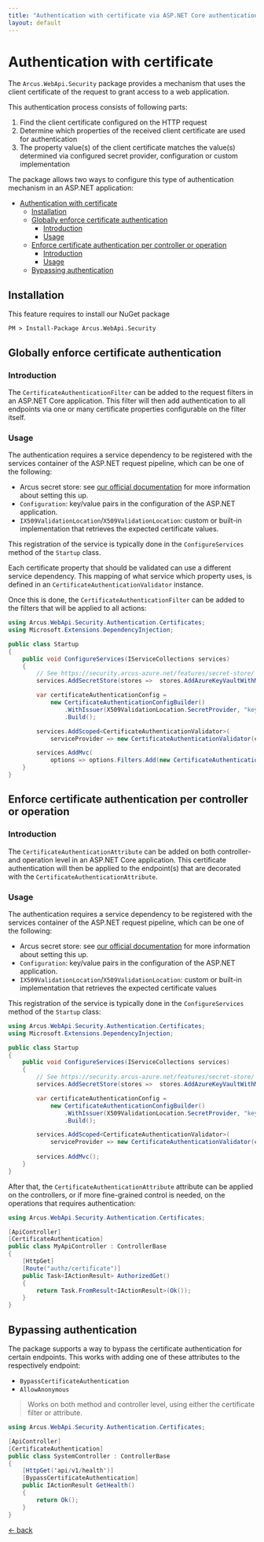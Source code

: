 ```yaml
---
title: "Authentication with certificate via ASP.NET Core authentication filters"
layout: default
---
```


# Authentication with certificate

The `Arcus.WebApi.Security` package provides a mechanism that uses the client certificate of the request to grant access to a web application.

This authentication process consists of following parts:

1. Find the client certificate configured on the HTTP request
2. Determine which properties of the received client certificate are used for authentication
3. The property value(s) of the client certificate matches the value(s) determined via configured secret provider, configuration or custom implementation

The package allows two ways to configure this type of authentication mechanism in an <span>ASP.NET</span> application:
- [Authentication with certificate](#authentication-with-certificate)
  - [Installation](#installation)
  - [Globally enforce certificate authentication](#globally-enforce-certificate-authentication)
    - [Introduction](#introduction)
    - [Usage](#usage)
  - [Enforce certificate authentication per controller or operation](#enforce-certificate-authentication-per-controller-or-operation)
    - [Introduction](#introduction-1)
    - [Usage](#usage-1)
  - [Bypassing authentication](#bypassing-authentication)

## Installation

This feature requires to install our NuGet package

```shell
PM > Install-Package Arcus.WebApi.Security
```

## Globally enforce certificate authentication

### Introduction

The `CertificateAuthenticationFilter` can be added to the request filters in an <span>ASP.NET</span> Core application.
This filter will then add authentication to all endpoints via one or many certificate properties configurable on the filter itself.

### Usage

The authentication requires a service dependency to be registered with the services container of the <span>ASP.NET</span> request pipeline, which can be one of the following:
- Arcus secret store: see [our official documentation](https://security.arcus-azure.net/features/secret-store/) for more information about setting this up.
- `Configuration`: key/value pairs in the configuration of the <span>ASP.NET</span> application.
- `IX509ValidationLocation`/`X509ValidationLocation`: custom or built-in implementation that retrieves the expected certificate values.

This registration of the service is typically done in the `ConfigureServices` method of the `Startup` class.

Each certificate property that should be validated can use a different service dependency. 
This mapping of what service which property uses, is defined in an `CertificateAuthenticationValidator` instance.

Once this is done, the `CertificateAuthenticationFilter` can be added to the filters that will be applied to all actions:

```csharp
using Arcus.WebApi.Security.Authentication.Certificates;
using Microsoft.Extensions.DependencyInjection;

public class Startup
{
    public void ConfigureServices(IServiceCollections services)
    {
        // See https://security.arcus-azure.net/features/secret-store/ for more information.
        services.AddSecretStore(stores =>  stores.AddAzureKeyVaultWithManagedIdentity("https://your-keyvault.vault.azure.net/", CacheConfiguration.Default));

        var certificateAuthenticationConfig = 
            new CertificateAuthenticationConfigBuilder()
                .WithIssuer(X509ValidationLocation.SecretProvider, "key-to-certificate-issuer-name")
                .Build();

        services.AddScoped<CertificateAuthenticationValidator>(
            serviceProvider => new CertificateAuthenticationValidator(certificateAuthenticationConfig));

        services.AddMvc(
            options => options.Filters.Add(new CertificateAuthenticationFilter()));
    }
}
```

## Enforce certificate authentication per controller or operation

### Introduction

The `CertificateAuthenticationAttribute` can be added on both controller- and operation level in an <span>ASP.NET</span> Core application.
This certificate authentication will then be applied to the endpoint(s) that are decorated with the `CertificateAuthenticationAttribute`.

### Usage

The authentication requires a service dependency to be registered with the services container of the <span>ASP.NET</span> request pipeline, which can be one of the following:
- Arcus secret store: see [our official documentation](https://security.arcus-azure.net/features/secret-store/) for more information about setting this up.
- `Configuration`: key/value pairs in the configuration of the <span>ASP.NET</span> application.
- `IX509ValidationLocation`/`X509ValidationLocation`: custom or built-in implementation that retrieves the expected certificate values

This registration of the service is typically done in the `ConfigureServices` method of the `Startup` class:

```csharp
using Arcus.WebApi.Security.Authentication.Certificates;
using Microsoft.Extensions.DependencyInjection;

public class Startup
{
    public void ConfigureServices(IServiceCollections services)
    {
        // See https://security.arcus-azure.net/features/secret-store/ for more information.
        services.AddSecretStore(stores =>  stores.AddAzureKeyVaultWithManagedIdentity("https://your-keyvault.vault.azure.net/", CacheConfiguration.Default));

        var certificateAuthenticationConfig = 
            new CertificateAuthenticationConfigBuilder()
                .WithIssuer(X509ValidationLocation.SecretProvider, "key-to-certificate-issuer-name")
                .Build();

        services.AddScoped<CertificateAuthenticationValidator>(
            serviceProvider => new CertificateAuthenticationValidator(certificateAuthenticationConfig));
    
        services.AddMvc();
    }
}
```

After that, the `CertificateAuthenticationAttribute` attribute can be applied on the controllers, or if more fine-grained control is needed, on the operations that requires authentication:

```csharp
using Arcus.WebApi.Security.Authentication.Certificates;

[ApiController]
[CertificateAuthentication]
public class MyApiController : ControllerBase
{
    [HttpGet]
    [Route("authz/certificate")]
    public Task<IActionResult> AuthorizedGet()
    {
        return Task.FromResult<IActionResult>(Ok());
    }
}
```

## Bypassing authentication

The package supports a way to bypass the certificate authentication for certain endpoints.
This works with adding one of these attributes to the respectively endpoint:
- `BypassCertificateAuthentication`
- `AllowAnonymous`

> Works on both method and controller level, using either the certificate filter or attribute.

```csharp
using Arcus.WebApi.Security.Authentication.Certificates;

[ApiController]
[CertificateAuthentication]
public class SystemController : ControllerBase
{
    [HttpGet('api/v1/health')]
    [BypassCertificateAuthentication]
    public IActionResult GetHealth()
    {
        return Ok();
    }
}
```


[&larr; back](/)
